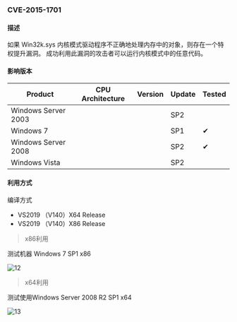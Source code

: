 ### CVE-2015-1701

#### 描述

如果 Win32k.sys 内核模式驱动程序不正确地处理内存中的对象，则存在一个特权提升漏洞。 成功利用此漏洞的攻击者可以运行内核模式中的任意代码。

#### 影响版本

| Product             | CPU Architecture | Version | Update | Tested             |
| ------------------- | ---------------- | ------- | ------ | ------------------ |
| Windows Server 2003 |                  |         | SP2    |                    |
| Windows 7           |                  |         | SP1    | &#10004; |
| Windows Server 2008 |                  |         | SP2    | &#10004; |
| Windows Vista       |                  |         | SP2    |                    |

#### 利用方式

编译方式

- VS2019 （V140）X64 Release
- VS2019 （V140）X86 Release

> x86利用

测试机器 Windows 7 SP1 x86

![12](https://github.com/Ascotbe/Random-img/blob/master/WindowsKernelExploits/CVE-2015-1701_win7_x86.gif?raw=true)

> x64利用

测试使用Windows Server 2008 R2 SP1 x64

![13](https://github.com/Ascotbe/Random-img/blob/master/WindowsKernelExploits/CVE-2015-1701_win2008_x64.gif?raw=true)